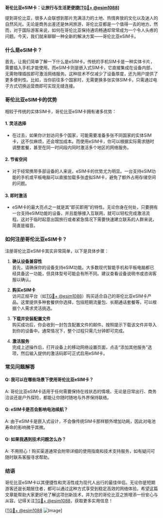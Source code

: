 **哥伦比亚eSIM卡：让旅行与生活更便捷[[TG💪+ @esim1088](https://t.me/s/esim1088)]**

提到哥伦比亚，很多人会联想到那片充满活力的土地、热情奔放的文化以及迷人的自然风光。无论是商务出差还是休闲旅游，哥伦比亚都是一个值得一去的地方。然而，对于国际游客来说，如何在哥伦比亚保持通讯畅通却常常成为一个令人头疼的问题。今天，我们就来聊聊一种全新的解决方案——哥伦比亚eSIM卡。

### 什么是eSIM卡？

首先，让我们简单了解一下什么是eSIM卡。传统的手机SIM卡是一种实体卡片，需要插入手机才能使用。而eSIM卡则是嵌入式SIM卡，它直接集成在设备内部，无需物理插拔即可激活网络服务。这种技术不仅减少了设备厚度，还为用户提供了更多便利性。比如，当你前往多个国家时，无需更换多张实体SIM卡，只需通过电子方式切换运营商即可实现无缝连接。

### 哥伦比亚eSIM卡的优势

相较于传统的实体SIM卡，哥伦比亚eSIM卡拥有诸多优势：

#### 1. **灵活选择**
   - 在过去，如果你计划访问多个国家，可能需要准备多张不同国家的实体SIM卡，这不仅麻烦，还会增加成本。而使用eSIM卡，你可以根据实际需求随时调整套餐，甚至在同一时间段内同时激活多个地区的网络服务。
   
#### 2. **节省空间**
   - 对于经常携带多部设备的人来说，eSIM卡的优势尤为明显。一台支持eSIM功能的手机或平板电脑可以直接加载多张虚拟SIM卡，避免了额外占用存储空间的问题。

#### 3. **即时激活**
   - eSIM卡的最大亮点之一就是其“即买即用”的特性。无论你身在何处，只要拥有一台支持eSIM功能的设备，并且能够接入互联网，就可以轻松完成激活流程。这对于临时起意出国旅行或者紧急情况下需要快速建立联系的人群来说，简直是福音。

### 如何注册哥伦比亚eSIM卡？

注册哥伦比亚eSIM卡其实非常简单，以下是具体步骤：

1. **确认设备兼容性**  
   首先，请确保你的设备支持eSIM功能。大多数现代智能手机和平板电脑都已经具备这一功能，但具体型号可能会有所不同。建议查看设备说明书或咨询客服以确认。

2. **购买eSIM卡**  
   访问正规平台（如[TG💪+ @esim1088](https://t.me/s/esim1088)）购买适合自己的哥伦比亚eSIM卡产品。这里提供多种套餐供你选择，包括短期流量包、长期通话套餐等，可以根据个人需求灵活挑选。

3. **下载并安装配置文件**  
   购买成功后，你会收到一封包含配置文件的邮件。按照提示下载该文件并导入到你的设备中。通常情况下，整个过程只需几分钟即可完成。

4. **激活服务**  
   完成上述操作后，打开设备上的移动网络设置页面，点击“添加其他服务”选项，然后输入提供的激活码即可正式启用eSIM卡。

### 常见问题解答

#### Q: 我可以在哪些场景下使用哥伦比亚eSIM卡？
A: 哥伦比亚eSIM卡适用于任何需要保持在线状态的情境，无论是日常出行、商务洽谈还是户外探险，都能让你随时随地与外界保持联络。

#### Q: eSIM卡是否会影响电池续航？
A: 由于eSIM卡是嵌入式设计，不会像传统SIM卡那样额外增加功耗，因此对电池寿命的影响微乎其微。

#### Q: 如果我遇到技术问题怎么办？
A: 不用担心！购买渠道通常会附带详细的使用指南和技术支持服务，如有疑问可随时联系客服寻求帮助。

### 结语

哥伦比亚eSIM卡以其便捷性和灵活性成为现代人出行的最佳伴侣。无论你是短期游客还是长期居住者，都可以通过这种方式享受到稳定高效的网络体验。希望这篇文章能帮助大家更好地了解这项创新技术，并为您的哥伦比亚之旅增添一份安心与从容。记得关注[TG💪+ @esim1088](https://t.me/s/esim1088)，获取更多实用信息！

[[TG💪+ @esim1088](https://t.me/s/esim1088) ![Image](https://i.postimg.cc/4NQfJmqS/Snipaste-2025-05-13-00-14-12.png)]